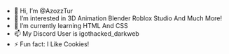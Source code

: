 - 👋 Hi, I’m @AzozzTur
- 👀 I’m interested in 3D Animation Blender Roblox Studio And Much More!
- 🌱 I’m currently learning HTML And CSS
- 📫 My Discord User is igothacked_darkweb
- ⚡ Fun fact: I Like Cookies!
